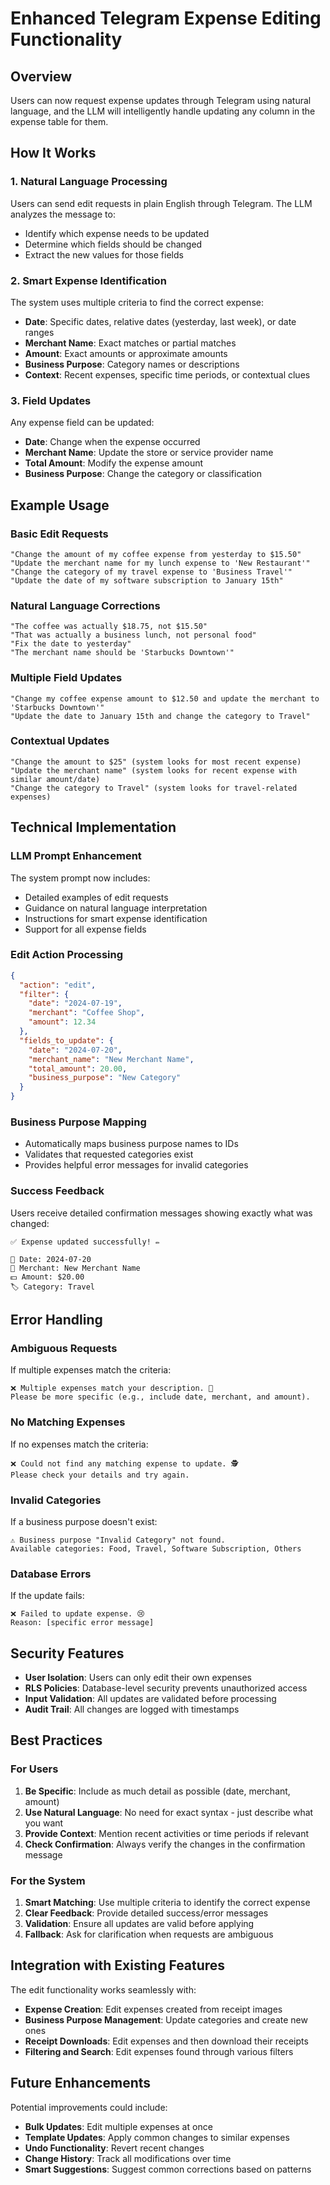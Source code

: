 # Enhanced Telegram Expense Editing Functionality

## Overview

Users can now request expense updates through Telegram using natural language, and the LLM will intelligently handle updating any column in the expense table for them.

## How It Works

### 1. Natural Language Processing
Users can send edit requests in plain English through Telegram. The LLM analyzes the message to:
- Identify which expense needs to be updated
- Determine which fields should be changed
- Extract the new values for those fields

### 2. Smart Expense Identification
The system uses multiple criteria to find the correct expense:
- **Date**: Specific dates, relative dates (yesterday, last week), or date ranges
- **Merchant Name**: Exact matches or partial matches
- **Amount**: Exact amounts or approximate amounts
- **Business Purpose**: Category names or descriptions
- **Context**: Recent expenses, specific time periods, or contextual clues

### 3. Field Updates
Any expense field can be updated:
- **Date**: Change when the expense occurred
- **Merchant Name**: Update the store or service provider name
- **Total Amount**: Modify the expense amount
- **Business Purpose**: Change the category or classification

## Example Usage

### Basic Edit Requests
```
"Change the amount of my coffee expense from yesterday to $15.50"
"Update the merchant name for my lunch expense to 'New Restaurant'"
"Change the category of my travel expense to 'Business Travel'"
"Update the date of my software subscription to January 15th"
```

### Natural Language Corrections
```
"The coffee was actually $18.75, not $15.50"
"That was actually a business lunch, not personal food"
"Fix the date to yesterday"
"The merchant name should be 'Starbucks Downtown'"
```

### Multiple Field Updates
```
"Change my coffee expense amount to $12.50 and update the merchant to 'Starbucks Downtown'"
"Update the date to January 15th and change the category to Travel"
```

### Contextual Updates
```
"Change the amount to $25" (system looks for most recent expense)
"Update the merchant name" (system looks for recent expense with similar amount/date)
"Change the category to Travel" (system looks for travel-related expenses)
```

## Technical Implementation

### LLM Prompt Enhancement
The system prompt now includes:
- Detailed examples of edit requests
- Guidance on natural language interpretation
- Instructions for smart expense identification
- Support for all expense fields

### Edit Action Processing
```json
{
  "action": "edit",
  "filter": { 
    "date": "2024-07-19", 
    "merchant": "Coffee Shop", 
    "amount": 12.34 
  },
  "fields_to_update": { 
    "date": "2024-07-20",
    "merchant_name": "New Merchant Name", 
    "total_amount": 20.00,
    "business_purpose": "New Category"
  }
}
```

### Business Purpose Mapping
- Automatically maps business purpose names to IDs
- Validates that requested categories exist
- Provides helpful error messages for invalid categories

### Success Feedback
Users receive detailed confirmation messages showing exactly what was changed:
```
✅ Expense updated successfully! ✏️

📅 Date: 2024-07-20
🏪 Merchant: New Merchant Name
💵 Amount: $20.00
🏷️ Category: Travel
```

## Error Handling

### Ambiguous Requests
If multiple expenses match the criteria:
```
❌ Multiple expenses match your description. 🧐
Please be more specific (e.g., include date, merchant, and amount).
```

### No Matching Expenses
If no expenses match the criteria:
```
❌ Could not find any matching expense to update. 🕵️
Please check your details and try again.
```

### Invalid Categories
If a business purpose doesn't exist:
```
⚠️ Business purpose "Invalid Category" not found. 
Available categories: Food, Travel, Software Subscription, Others
```

### Database Errors
If the update fails:
```
❌ Failed to update expense. 😢
Reason: [specific error message]
```

## Security Features

- **User Isolation**: Users can only edit their own expenses
- **RLS Policies**: Database-level security prevents unauthorized access
- **Input Validation**: All updates are validated before processing
- **Audit Trail**: All changes are logged with timestamps

## Best Practices

### For Users
1. **Be Specific**: Include as much detail as possible (date, merchant, amount)
2. **Use Natural Language**: No need for exact syntax - just describe what you want
3. **Provide Context**: Mention recent activities or time periods if relevant
4. **Check Confirmation**: Always verify the changes in the confirmation message

### For the System
1. **Smart Matching**: Use multiple criteria to identify the correct expense
2. **Clear Feedback**: Provide detailed success/error messages
3. **Validation**: Ensure all updates are valid before applying
4. **Fallback**: Ask for clarification when requests are ambiguous

## Integration with Existing Features

The edit functionality works seamlessly with:
- **Expense Creation**: Edit expenses created from receipt images
- **Business Purpose Management**: Update categories and create new ones
- **Receipt Downloads**: Edit expenses and then download their receipts
- **Filtering and Search**: Edit expenses found through various filters

## Future Enhancements

Potential improvements could include:
- **Bulk Updates**: Edit multiple expenses at once
- **Template Updates**: Apply common changes to similar expenses
- **Undo Functionality**: Revert recent changes
- **Change History**: Track all modifications over time
- **Smart Suggestions**: Suggest common corrections based on patterns 